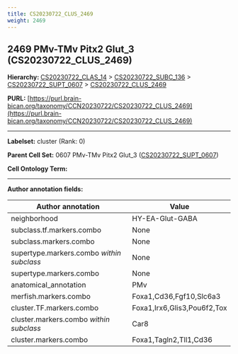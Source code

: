 ```yaml
---
title: CS20230722_CLUS_2469
weight: 2469
---
```

## 2469 PMv-TMv Pitx2 Glut_3 (CS20230722_CLUS_2469)
<b>Hierarchy: </b>
[CS20230722_CLAS_14](../CS20230722_CLAS_14) >
[CS20230722_SUBC_136](../CS20230722_SUBC_136) >
[CS20230722_SUPT_0607](../CS20230722_SUPT_0607) >
[CS20230722_CLUS_2469](../CS20230722_CLUS_2469)

**PURL:** [https://purl.brain-bican.org/taxonomy/CCN20230722/CS20230722_CLUS_2469](https://purl.brain-bican.org/taxonomy/CCN20230722/CS20230722_CLUS_2469)

---


**Labelset:** cluster (Rank: 0)

**Parent Cell Set:** 0607 PMv-TMv Pitx2 Glut_3 ([CS20230722_SUPT_0607](../CS20230722_SUPT_0607))



**Cell Ontology Term:** 

[MARKER GENES.]: #


---

[TRANSFERRED ANNOTATIONS.]: #


[AUTHOR ANNOTATION FIELDS.]: #


**Author annotation fields:**

| Author annotation | Value |
|-------------------|-------|
|neighborhood|HY-EA-Glut-GABA|
|subclass.tf.markers.combo|None|
|subclass.markers.combo|None|
|supertype.markers.combo _within subclass_|None|
|supertype.markers.combo|None|
|anatomical_annotation|PMv|
|merfish.markers.combo|Foxa1,Cd36,Fgf10,Slc6a3|
|cluster.TF.markers.combo|Foxa1,Irx6,Glis3,Pou6f2,Tox|
|cluster.markers.combo _within subclass_|Car8|
|cluster.markers.combo|Foxa1,Tagln2,Tll1,Cd36|
